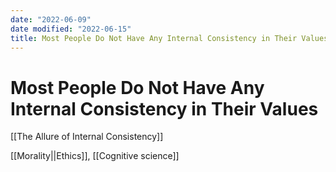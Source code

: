 ```yaml
---
date: "2022-06-09"
date modified: "2022-06-15"
title: Most People Do Not Have Any Internal Consistency in Their Values
---
```


# Most People Do Not Have Any Internal Consistency in Their Values
[[The Allure of Internal Consistency]]

[[Morality||Ethics]], [[Cognitive science]]
